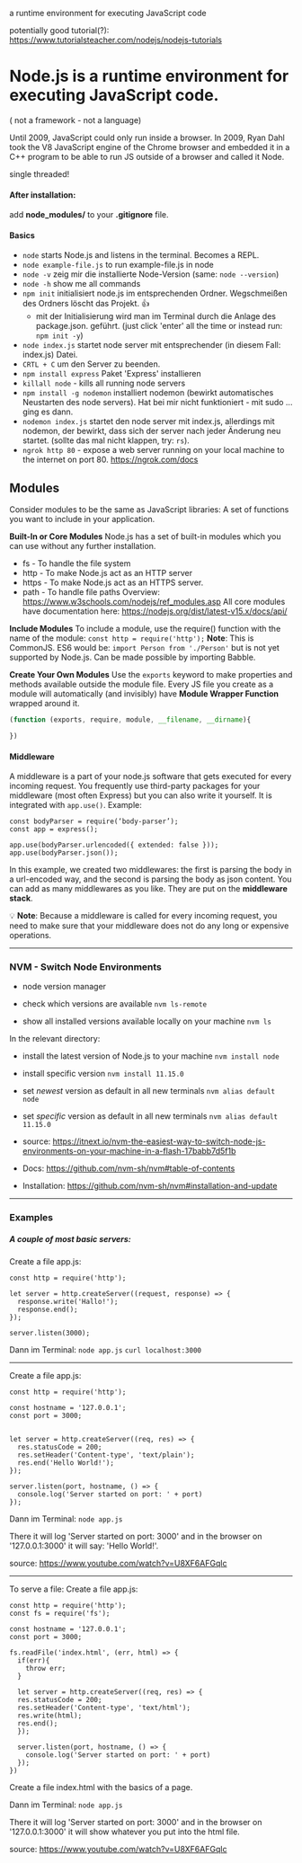 a runtime environment for executing JavaScript code

potentially good tutorial(?): https://www.tutorialsteacher.com/nodejs/nodejs-tutorials

# Node.js is a runtime environment for executing JavaScript code.

( not a framework - not a language)

Until 2009, JavaScript could only run inside a browser. In 2009, Ryan Dahl took the V8 JavaScript engine of the Chrome browser and embedded it in a C++ program to be able to run JS outside of a browser and called it Node. 

single threaded!

#### After installation: 
add **node_modules/** to your **.gitignore** file.


#### Basics
- `node` starts Node.js and listens in the terminal. Becomes a REPL.
- `node example-file.js` to run example-file.js in node
- `node -v` zeig mir die installierte Node-Version (same: `node --version`)
- `node -h` show me all commands 
- `npm init` initialisiert node.js im entsprechenden Ordner. Wegschmeißen des Ordners löscht das Projekt. 👍
  - mit der Initialisierung wird man im Terminal durch die Anlage des package.json. geführt. (just click 'enter' all the time or instead run: `npm init -y`)
- `node index.js`  startet node server mit entsprechender (in diesem Fall: index.js) Datei. 
- `CRTL + C` um den Server zu beenden.
- `npm install express` Paket 'Express' installieren
- `killall node` - kills all running node servers
- `npm install -g nodemon` installiert nodemon (bewirkt automatisches Neustarten des node servers). Hat bei mir nicht funktioniert - mit sudo ... ging es dann.
- `nodemon index.js` startet den node server mit index.js, allerdings mit nodemon, der bewirkt, dass sich der server nach jeder Änderung neu startet. (sollte das mal nicht klappen, try: `rs`).
- `ngrok http 80` - expose a web server running on your local machine to the internet on port 80. https://ngrok.com/docs

## Modules
Consider modules to be the same as JavaScript libraries: A set of functions you want to include in your application.

**Built-In or Core Modules**
Node.js has a set of built-in modules which you can use without any further installation.
- fs	- To handle the file system
- http	- To make Node.js act as an HTTP server
- https	- To make Node.js act as an HTTPS server.
- path	- To handle file paths
Overview: https://www.w3schools.com/nodejs/ref_modules.asp
All core modules have documentation here: https://nodejs.org/dist/latest-v15.x/docs/api/


**Include Modules**
To include a module, use the require() function with the name of the module:
`const http = require('http');`
**Note**: This is CommonJS. ES6 would be: `import Person from './Person'` but is not yet supported by Node.js. Can be made possible by importing Babble.

**Create Your Own Modules**
Use the `exports` keyword to make properties and methods available outside the module file.
Every JS file you create as a module will automatically (and invisibly) have **Module Wrapper Function** wrapped around it.
```js
(function (exports, require, module, __filename, __dirname){

})
```

#### Middleware
A middleware is a part of your node.js software that gets executed for every incoming request.
You frequently use third-party packages for your middleware (most often Express) but you can also write it yourself.
It is integrated with `app.use()`.
Example:
```
const bodyParser = require(‘body-parser’);
const app = express();

app.use(bodyParser.urlencoded({ extended: false }));
app.use(bodyParser.json());
```

In this example, we created two middlewares: the first is parsing the body in a url-encoded way, and the second is parsing the body as json content.
You can add as many middlewares as you like. They are put on the **middleware stack**.

💡 **Note**: Because a middleware is called for every incoming request, you need to make sure that your middleware does not do any long or expensive operations.
___


### NVM - Switch Node Environments
- node version manager

- check which versions are available
`nvm ls-remote`
- show all installed versions available locally on your machine
`nvm ls`

In the relevant directory: 
- install the latest version of Node.js to your machine
`nvm install node`
- install specific version
`nvm install 11.15.0`
- set _newest_ version as default in all new terminals
`nvm alias default node`
- set _specific_ version as default in all new terminals
`nvm alias default 11.15.0`


- source: https://itnext.io/nvm-the-easiest-way-to-switch-node-js-environments-on-your-machine-in-a-flash-17babb7d5f1b
- Docs: https://github.com/nvm-sh/nvm#table-of-contents
- Installation: https://github.com/nvm-sh/nvm#installation-and-update
___


### Examples
##### A couple of most basic servers:
Create a file app.js:
```
const http = require('http');

let server = http.createServer((request, response) => {
  response.write('Hallo!');
  response.end();
});

server.listen(3000);
```
Dann im Terminal:
`node app.js`
`curl localhost:3000`

---

Create a file app.js:
```
const http = require('http');

const hostname = '127.0.0.1';
const port = 3000;


let server = http.createServer((req, res) => {
  res.statusCode = 200;
  res.setHeader('Content-type', 'text/plain');
  res.end('Hello World!');
});

server.listen(port, hostname, () => {
  console.log('Server started on port: ' + port) 
});
```
Dann im Terminal:
`node app.js`

There it will log 'Server started on port: 3000'
and in the browser on '127.0.0.1:3000' it will say: 'Hello World!'.

source: https://www.youtube.com/watch?v=U8XF6AFGqlc

---

To serve a file:
Create a file app.js:
```
const http = require('http');
const fs = require('fs');

const hostname = '127.0.0.1';
const port = 3000;

fs.readFile('index.html', (err, html) => {
  if(err){
    throw err;
  }

  let server = http.createServer((req, res) => {
  res.statusCode = 200;
  res.setHeader('Content-type', 'text/html');
  res.write(html);
  res.end();
  });

  server.listen(port, hostname, () => {
    console.log('Server started on port: ' + port) 
  });
})
```
Create a file index.html with the basics of a page.

Dann im Terminal:
`node app.js`

There it will log 'Server started on port: 3000'
and in the browser on '127.0.0.1:3000' it will show whatever you put into the html file.

source: https://www.youtube.com/watch?v=U8XF6AFGqlc
